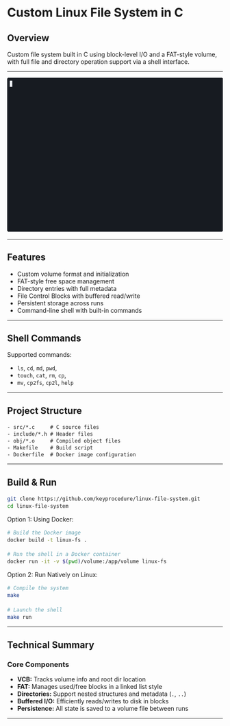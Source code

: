 # Custom Linux File System in C

## Overview

Custom file system built in C using block-level I/O and a FAT-style volume, with full file and directory operation support via a shell interface.

---

![Demo](demo/file-system-demo.gif)

---

## Features

- Custom volume format and initialization
- FAT-style free space management
- Directory entries with full metadata
- File Control Blocks with buffered read/write
- Persistent storage across runs
- Command-line shell with built-in commands

---

## Shell Commands

Supported commands:
- `ls`, `cd`, `md`, `pwd`,
- `touch`, `cat`, `rm`, `cp`,
- `mv`, `cp2fs`, `cp2l`, `help`

---

## Project Structure

```
- src/*.c     # C source files
- include/*.h # Header files
- obj/*.o     # Compiled object files
- Makefile    # Build script
- Dockerfile  # Docker image configuration
```

---

## Build & Run
```bash
git clone https://github.com/keyprocedure/linux-file-system.git
cd linux-file-system
```

Option 1: Using Docker:  
```bash
# Build the Docker image
docker build -t linux-fs .

# Run the shell in a Docker container 
docker run -it -v $(pwd)/volume:/app/volume linux-fs
```

Option 2: Run Natively on Linux:  
```bash
# Compile the system
make

# Launch the shell
make run    
```

---

## Technical Summary

### Core Components
- **VCB:** Tracks volume info and root dir location
- **FAT:** Manages used/free blocks in a linked list style
- **Directories:** Support nested structures and metadata (`.`, `..`)
- **Buffered I/O:** Efficiently reads/writes to disk in blocks
- **Persistence:** All state is saved to a volume file between runs

---
